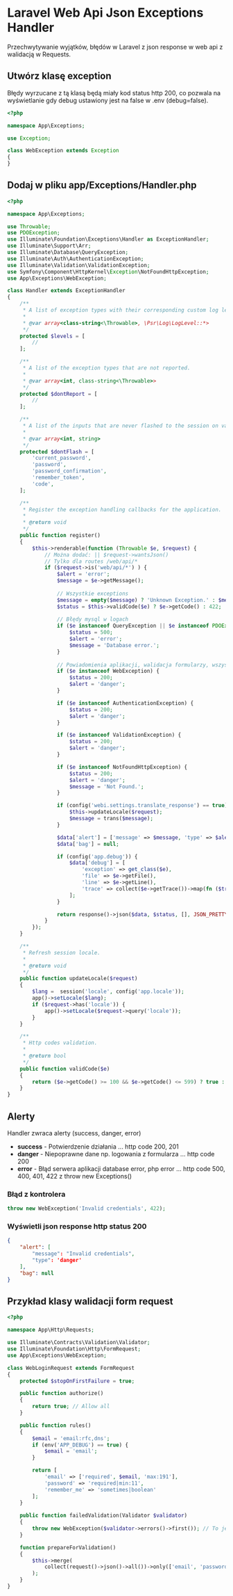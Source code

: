 # Laravel Web Api Json Exceptions Handler
Przechwytywanie wyjątków, błędów w Laravel z json response w web api z walidacją w Requests.


## Utwórz klasę exception
Błędy wyrzucane z tą klasą będą miały kod status http 200, co pozwala na wyświetlanie gdy debug ustawiony jest na false w .env (debug=false).
```php
<?php

namespace App\Exceptions;

use Exception;

class WebException extends Exception
{
}
```

## Dodaj w pliku app/Exceptions/Handler.php
```php
<?php

namespace App\Exceptions;

use Throwable;
use PDOException;
use Illuminate\Foundation\Exceptions\Handler as ExceptionHandler;
use Illuminate\Support\Arr;
use Illuminate\Database\QueryException;
use Illuminate\Auth\AuthenticationException;
use Illuminate\Validation\ValidationException;
use Symfony\Component\HttpKernel\Exception\NotFoundHttpException;
use App\Exceptions\WebException;

class Handler extends ExceptionHandler
{
	/**
	 * A list of exception types with their corresponding custom log levels.
	 *
	 * @var array<class-string<\Throwable>, \Psr\Log\LogLevel::*>
	 */
	protected $levels = [
		//
	];

	/**
	 * A list of the exception types that are not reported.
	 *
	 * @var array<int, class-string<\Throwable>>
	 */
	protected $dontReport = [
		//
	];

	/**
	 * A list of the inputs that are never flashed to the session on validation exceptions.
	 *
	 * @var array<int, string>
	 */
	protected $dontFlash = [
		'current_password',
		'password',
		'password_confirmation',
		'remember_token',
		'code',
	];

	/**
	 * Register the exception handling callbacks for the application.
	 *
	 * @return void
	 */
	public function register()
	{
		$this->renderable(function (Throwable $e, $request) {
			// Można dodać: || $request->wantsJson()
			// Tylko dla routes /web/api/*			
			if ($request->is('web/api/*') ) {
				$alert = 'error';
				$message = $e->getMessage();
				
				// Wszystkie exceptions
				$message = empty($message) ? 'Unknown Exception.' : $message;
				$status = $this->validCode($e) ? $e->getCode() : 422;
				
				// Błędy mysql w logach
				if ($e instanceof QueryException || $e instanceof PDOException) {
					$status = 500;
					$alert = 'error';
					$message = 'Database error.';
				}
				
				// Powiadomienia aplikacji, walidacja formularzy, wszystko to co musi zobaczyć użytkownik api ze statusem http 200
				if ($e instanceof WebException) {
					$status = 200;
					$alert = 'danger';
				}

				if ($e instanceof AuthenticationException) {
					$status = 200;
					$alert = 'danger';
				}

				if ($e instanceof ValidationException) {
					$status = 200;
					$alert = 'danger';
				}

				if ($e instanceof NotFoundHttpException) {
					$status = 200;
					$alert = 'danger';
					$message = 'Not Found.';
				}

				if (config('webi.settings.translate_response') == true) {
					$this->updateLocale($request);
					$message = trans($message);
				}

				$data['alert'] = ['message' => $message, 'type' => $alert,];
				$data['bag'] = null;

				if (config('app.debug')) {
					$data['debug'] = [
						'exception' => get_class($e),
						'file' => $e->getFile(),
						'line' => $e->getLine(),
						'trace' => collect($e->getTrace())->map(fn ($trace) => Arr::except($trace, ['args']))->all(),
					];
				}

				return response()->json($data, $status, [], JSON_PRETTY_PRINT | JSON_UNESCAPED_SLASHES);
			}
		});
	}

	/**
	 * Refresh session locale.
	 *
	 * @return void
	 */
	public function updateLocale($request)
	{
		$lang =  session('locale', config('app.locale'));
		app()->setLocale($lang);
		if ($request->has('locale')) {
			app()->setLocale($request->query('locale'));
		}
	}

	/**
	 * Http codes validation.
	 *
	 * @return bool
	 */
	public function validCode($e)
	{
		return ($e->getCode() >= 100 && $e->getCode() <= 599) ? true : false;
	}
}
```

## Alerty
Handler zwraca alerty (success, danger, error)
- **success** - Potwierdzenie działania ... http code 200, 201
- **danger** - Niepoprawne dane np. logowania z formularza ... http code 200
- **error** - Błąd serwera aplikacji database error, php error ... http code 500, 400, 401, 422 z throw new Exceptions()

### Błąd z kontrolera
```php
throw new WebException('Invalid credentials', 422);
```

### Wyświetli json response http status 200
```json
{
	"alert": [
		"message": "Invalid credentials",
		"type": 'danger'
	],
	"bag": null
}
```

## Przykład klasy walidacji form request
```php
<?php

namespace App\Http\Requests;

use Illuminate\Contracts\Validation\Validator;
use Illuminate\Foundation\Http\FormRequest;
use App\Exceptions\WebException;

class WebLoginRequest extends FormRequest
{
	protected $stopOnFirstFailure = true;

	public function authorize()
	{
		return true; // Allow all
	}

	public function rules()
	{
		$email = 'email:rfc,dns';
		if (env('APP_DEBUG') == true) {
			$email = 'email';
		}

		return [
			'email' => ['required', $email, 'max:191'],
			'password' => 'required|min:11',
			'remember_me' => 'sometimes|boolean'
		];
	}
	
	public function failedValidation(Validator $validator)
	{
		throw new WebException($validator->errors()->first()); // To jest istotne !!!
	}

	function prepareForValidation()
	{
		$this->merge(
			collect(request()->json()->all())->only(['email', 'password', 'remember_me'])->toArray()
		);
	}
}
```
